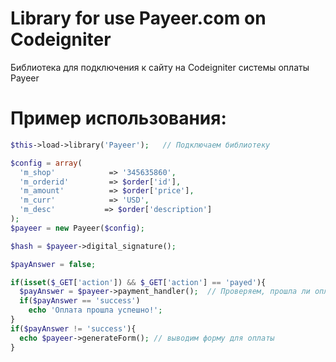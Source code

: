 # Library for use Payeer.com on Codeigniter
Библиотека для подключения к сайту на Codeigniter системы оплаты Payeer
<br>
# Пример использования:<br>
```php
$this->load->library('Payeer');   // Подключаем библиотеку

$config = array(
  'm_shop'            => '345635860',
  'm_orderid'         => $order['id'],
  'm_amount'          => $order['price'],
  'm_curr'            => 'USD',
  'm_desc'           => $order['description']
);
$payeer = new Payeer($config);

$hash = $payeer->digital_signature();

$payAnswer = false;

if(isset($_GET['action']) && $_GET['action'] == 'payed'){
  $payAnswer = $payeer->payment_handler();  // Проверяем, прошла ли оплата
  if($payAnswer == 'success')
    echo 'Оплата прошла успешно!';
}
if($payAnswer != 'success'){
  echo $payeer->generateForm(); // выводим форму для оплаты
}
```
